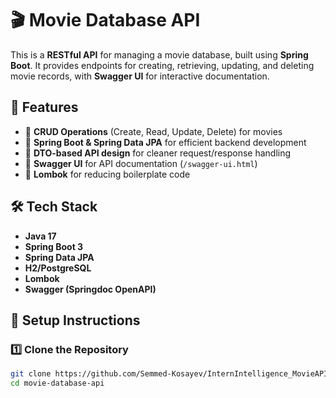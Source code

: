 # 🎬 Movie Database API

This is a **RESTful API** for managing a movie database, built using **Spring Boot**. It provides endpoints for creating, retrieving, updating, and deleting movie records, with **Swagger UI** for interactive documentation.

## 🚀 Features
- 📌 **CRUD Operations** (Create, Read, Update, Delete) for movies
- 📌 **Spring Boot & Spring Data JPA** for efficient backend development
- 📌 **DTO-based API design** for cleaner request/response handling
- 📌 **Swagger UI** for API documentation (`/swagger-ui.html`)
- 📌 **Lombok** for reducing boilerplate code

## 🛠️ Tech Stack
- **Java 17**
- **Spring Boot 3**
- **Spring Data JPA**
- **H2/PostgreSQL**
- **Lombok**
- **Swagger (Springdoc OpenAPI)**

## 🔧 Setup Instructions

### 1️⃣ Clone the Repository
```sh
git clone https://github.com/Semmed-Kosayev/InternIntelligence_MovieAPI.git
cd movie-database-api
